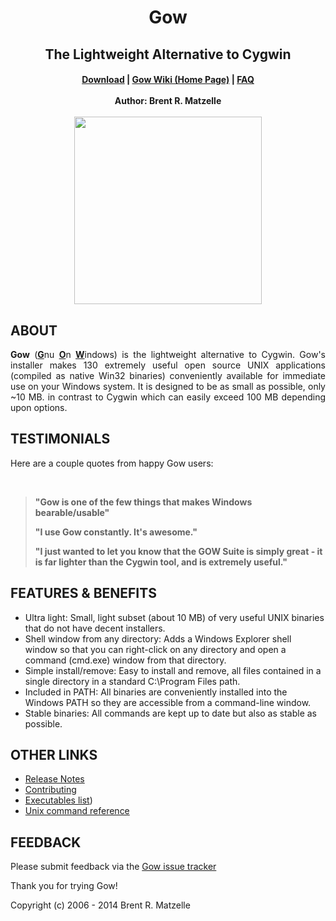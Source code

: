 <h1 align="center">
  Gow 
  <br>
</h1>
<h2 align="center">
  The Lightweight Alternative to Cygwin
</h3>
<h4 align="center">

[Download](https://github.com/bmatzelle/gow/releases/latest "Find the latest release here") | [Gow Wiki (Home Page)](http://github.com/bmatzelle/gow/wiki "Read the Gow wiki for more details") |  [FAQ](http://github.com/bmatzelle/gow/wiki/faq "Find answers to the most common Gow-related questions")
<br><br>Author:   Brent R. Matzelle<br><br>
<img src="https://github.com/poa00/gow/assets/134162878/b4f4c7b4-bdb3-4c84-a7d9-93eddd8e46a3" height=300px width=auto>
</h4>

ABOUT
-----
<div align="justify">
  
<strong>Gow</strong> (<strong><ins>G</ins></strong>nu <strong><ins>O</ins></strong>n <strong><ins>W</ins></strong>indows) is the lightweight alternative to Cygwin. Gow's installer  makes 130 extremely useful 
open source UNIX applications (compiled as native Win32 binaries) conveniently available for immediate use on your Windows system. It is designed to be as small as possible, only ~10 MB. in contrast to Cygwin 
which can easily exceed 100 MB depending upon options.
</div>

TESTIMONIALS
------------

Here are a couple quotes from happy Gow users:

<br>

>**"Gow is one of the few things that makes Windows bearable/usable"**
>
> **"I use Gow constantly. It's awesome."**
>
>**"I just wanted to let you know that the GOW Suite is simply great - it is far lighter than the Cygwin tool, and is extremely useful."**


FEATURES & BENEFITS
-------------------

- Ultra light: Small, light subset (about 10 MB) of very useful UNIX 
  binaries that do not have decent installers.
- Shell window from any directory: Adds a Windows Explorer shell window 
  so that you can right-click on any directory and open a command 
  (cmd.exe) window from that directory.
- Simple install/remove: Easy to install and remove, all files contained 
  in a single directory in a standard C:\Program Files path.
- Included in PATH: All binaries are conveniently installed into the 
  Windows PATH so they are accessible from a command-line window.
- Stable binaries: All commands are kept up to date but also as stable as 
  possible.

OTHER LINKS
------------

- [Release Notes](http://github.com/bmatzelle/gow/wiki/change_log)
- [Contributing](https://github.com/bmatzelle/gow/wiki/contributing)
- [Executables list](https://github.com/bmatzelle/gow/wiki/executables_list))
- [Unix command reference](http://www.pixelbeat.org/cmdline.html)

FEEDBACK
--------

Please submit feedback via the 
[Gow issue tracker](http://github.com/bmatzelle/gow/issues)

Thank you for trying Gow!

Copyright (c) 2006 - 2014 Brent R. Matzelle
